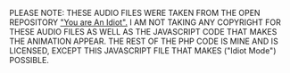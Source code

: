 PLEASE NOTE: THESE AUDIO FILES WERE TAKEN FROM THE OPEN REPOSITORY ["You are An Idiot".](https://github.com/rodneyrehm/you-are-an-idiot/) I AM NOT TAKING ANY COPYRIGHT FOR THESE AUDIO FILES AS WELL AS THE JAVASCRIPT CODE THAT MAKES THE ANIMATION APPEAR. THE REST OF THE PHP CODE IS MINE AND IS LICENSED, EXCEPT THIS JAVASCRIPT FILE THAT MAKES ("Idiot Mode") POSSIBLE.
